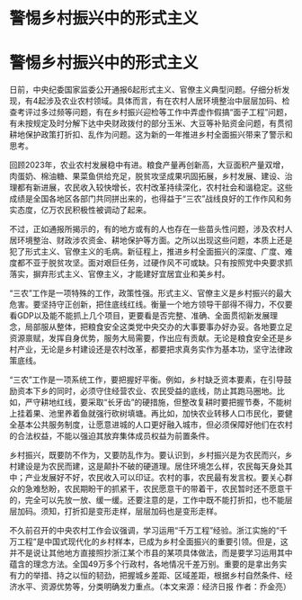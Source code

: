 # 警惕乡村振兴中的形式主义

# 警惕乡村振兴中的形式主义

日前，中央纪委国家监委公开通报6起形式主义、官僚主义典型问题。仔细分析发现，有4起涉及农业农村领域。具体而言，有在农村人居环境整治中层层加码、检查考评过多过频等问题，有在乡村振兴迎检等工作中弄虚作假搞“面子工程”问题，有未按规定及时分解下达中央财政拨付的部分玉米、大豆等补贴资金问题，有贯彻耕地保护政策打折扣、乱作为问题。这为新的一年推进乡村全面振兴带来了警示和思考。

回顾2023年，农业农村发展稳中有进。粮食产量再创新高，大豆面积产量双增，肉蛋奶、棉油糖、果菜鱼供给充足，脱贫攻坚成果巩固拓展，乡村发展、建设、治理都有新进展，农民收入较快增长，农村改革持续深化，农村社会和谐稳定。这些成绩是全国各地区各部门共同拼出来的，也得益于“三农”战线良好的工作作风和务实态度，亿万农民积极性被调动了起来。

不过，正如通报所揭示的，有的地方或有的人也存在一些苗头性问题，涉及农村人居环境整治、财政涉农资金、耕地保护等方面。之所以出现这些问题，本质上还是犯了形式主义、官僚主义的毛病。新征程上，推进乡村全面振兴的深度、广度、难度都不亚于脱贫攻坚。面对艰巨任务，过硬作风不可或缺。只有按照党中央要求抓落实，摒弃形式主义、官僚主义，才能建好宜居宜业和美乡村。

“三农”工作是一项特殊的工作，政策性强。形式主义、官僚主义是乡村振兴的最大危害。要坚持守正创新，把住底线红线。衡量一个地方领导干部得不得力，不仅要看GDP以及能不能抓上几个项目，更要看是否完整、准确、全面贯彻新发展理念，局部服从整体，把粮食安全这类党中央交办的大事要事办好办妥。各地要立足资源禀赋，发挥自身优势，服务大局需要，作出应有贡献。无论是粮食安全还是乡村产业，无论是乡村建设还是农村改革，都要把求真务实作为基本功，坚守法律政策底线。

“三农”工作是一项系统工作，要把握好平衡。例如，乡村缺乏资本要素，在引导鼓励资本下乡的同时，必须守住经营农业、农民受益的底线，防止其跑马圈地。比如，严守耕地红线，要采取“长牙齿”的硬措施，但整改复耕时要把握节奏，不能树上挂着果、池里养着鱼就强行砍树填塘。再比如，加快农业转移人口市民化，要健全基本公共服务制度，让愿意进城的人口更好融入城市，但必须保障好他们在农村的合法权益，不能以强迫其放弃集体成员权益为前置条件。

乡村振兴，既要防不作为，又要防乱作为。要认识到，乡村振兴是为农民而兴，乡村建设是为农民而建，这是颠扑不破的硬道理。居住环境怎么样，农民每天身处其中；产业发展好不好，农民收入可以印证。农村的事，农民最有发言权。要关心群众的急难愁盼，农民期盼干的抓紧干，农民愿意干的带着干，农民暂时还不愿意干的，完全可以先放一放、缓一缓。还要注意的是，工作中既不能打折扣，也不能层层加码。须知，打折扣是变形走样，层层加码也是变形走样。

不久前召开的中央农村工作会议强调，学习运用“千万工程”经验。浙江实施的“千万工程”是中国式现代化的乡村样本，已成为乡村全面振兴的重要引领。但是，这并不是说让其他地方直接照抄浙江某个市县的某项具体做法，而是要学习运用其中蕴含的理念方法。全国49万多个行政村，各地情况千差万别。重要的是拿出务实有力的举措、持之以恒的韧劲，把握城乡差距、区域差距，根据乡村自然条件、经济水平、资源优势等，分类明确发力重点。（本文来源：经济日报
作者：乔金亮）

